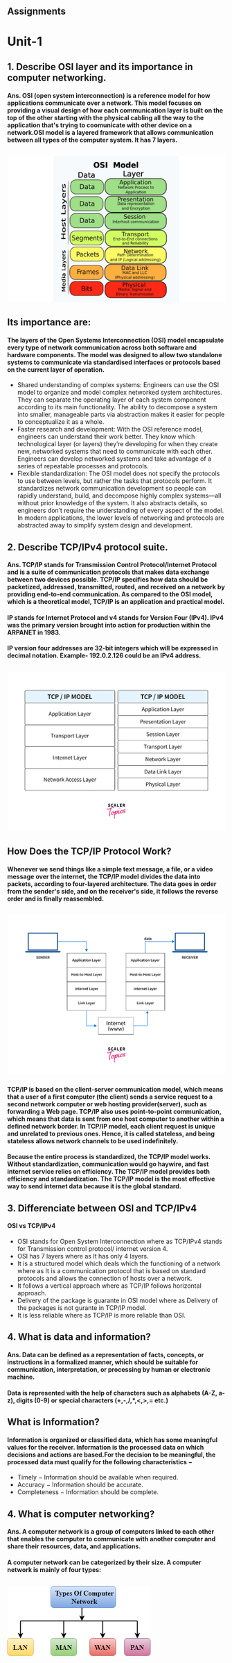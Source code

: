 ## Assignments 
# Unit-1
## 1. Describe OSI layer and its importance in computer networking.
#### Ans. OSI (open system interconnection) is a reference model for how applications communicate over a network. This model focuses on providing a visual design of how each communication layer is built on the top of the other starting with the physical cabling all the way to the application that's trying to coomunicate with other device on a network.OSI model is a layered framework that allows communication between all types of the computer system. It has 7 layers.

## ![Alt text](images/1.jpg "a title")
## Its importance are:
#### The layers of the Open Systems Interconnection (OSI) model encapsulate every type of network communication across both software and hardware components. The model was designed to allow two standalone systems to communicate via standardised interfaces or protocols based on the current layer of operation.
- Shared understanding of complex systems: Engineers can use the OSI model to organize and model complex networked system architectures. They can separate the operating layer of each system component according to its main functionality. The ability to decompose a system into smaller, manageable parts via abstraction makes it easier for people to conceptualize it as a whole.
- Faster research and development: With the OSI reference model, engineers can understand their work better. They know which technological layer (or layers) they’re developing for when they create new, networked systems that need to communicate with each other. Engineers can develop networked systems and take advantage of a series of repeatable processes and protocols. 
- Flexible standardization: The OSI model does not specify the protocols to use between levels, but rather the tasks that protocols perform. It standardizes network communication development so people can rapidly understand, build, and decompose highly complex systems—all  without prior knowledge of the system. It also abstracts details, so engineers don’t require the understanding of every aspect of the model. In modern applications, the lower levels of networking and protocols are abstracted away to simplify system design and development.
## 2. Describe TCP/IPv4 protocol suite.
#### Ans. TCP/IP stands for Transmission Control Protocol/Internet Protocol and is a suite of communication protocols that makes data exchange between two devices possible. TCP/IP specifies how data should be packetized, addressed, transmitted, routed, and received on a network by providing end-to-end communication. As compared to the OSI model, which is a theoretical model, TCP/IP is an application and practical model.
####  IP stands for Internet Protocol and v4 stands for Version Four (IPv4). IPv4 was the primary version brought into action for production within the ARPANET in 1983. 
####  IP version four addresses are 32-bit integers which will be expressed in decimal notation. Example- 192.0.2.126 could be an IPv4 address. 
## ![Alt text](images/2.webp "a title")
## How Does the TCP/IP Protocol Work?
#### Whenever we send things like a simple text message, a file, or a video message over the internet, the TCP/IP model divides the data into packets, according to four-layered architecture. The data goes in order from the sender's side, and on the receiver's side, it follows the reverse order and is finally reassembled.
## ![Alt text](images/3.webp "a title")
#### TCP/IP is based on the client-server communication model, which means that a user of a first computer (the client) sends a service request to a second network computer or web hosting provider(server), such as forwarding a Web page. TCP/IP also uses point-to-point communication, which means that data is sent from one host computer to another within a defined network border. In TCP/IP model, each client request is unique and unrelated to previous ones. Hence, it is called stateless, and being stateless allows network channels to be used indefinitely.

#### Because the entire process is standardized, the TCP/IP model works. Without standardization, communication would go haywire, and fast internet service relies on efficiency. The TCP/IP model provides both efficiency and standardization. The TCP/IP model is the most effective way to send internet data because it is the global standard.
## 3. Differenciate between OSI and TCP/IPv4
#### OSI vs TCP/IPv4
- OSI stands for Open System Interconnection where as TCP/IPv4 stands for Transmission control protocol/ internet version 4.
- OSI has 7 layers where as It has only 4 layers.
- It is a structured model which deals which the functioning of a network where as It is a communication protocol that is based on standard protocols and allows the connection of hosts over a network.
- It follows a vertical approach where as TCP/IP follows horizontal approach.
- Delivery of the package is guarante in OSI model where as Delivery of the packages is not gurante in TCP/IP model.
- It is less reliable where as TCP/IP is more reliable than OSI.
## 4. What is data and information?
#### Ans. Data can be defined as a representation of facts, concepts, or instructions in a formalized manner, which should be suitable for communication, interpretation, or processing by human or electronic machine.

#### Data is represented with the help of characters such as alphabets (A-Z, a-z), digits (0-9) or special characters (+,-,/,*,<,>,= etc.)
## What is Information?
#### Information is organized or classified data, which has some meaningful values for the receiver. Information is the processed data on which decisions and actions are based.For the decision to be meaningful, the processed data must qualify for the following characteristics −

- Timely − Information should be available when required.
- Accuracy − Information should be accurate.
- Completeness − Information should be complete.
## 4. What is computer networking?
#### Ans. A computer network is a group of computers linked to each other that enables the computer to communicate with another computer and share their resources, data, and applications.
#### A computer network can be categorized by their size. A computer network is mainly of four types:
## ![Alt text](images/4.png "a title")
